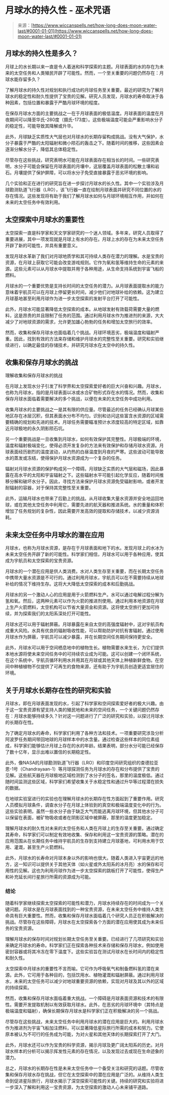 <!--yml

category: 未分类

date: 2024-06-12 20:06:57

-->

# 月球水的持久性 - 巫术咒语

> 来源：[https://www.wiccanspells.net/how-long-does-moon-water-last/#0001-01-01](https://www.wiccanspells.net/how-long-does-moon-water-last/#0001-01-01)

## 月球水的持久性是多久？

月球上的水长期以来一直是令人着迷和科学探索的主题。月球表面的水的存在为未来的太空任务和人类殖民开辟了可能性。然而，一个至关重要的问题仍然存在：月球水能存留多久？

了解月球水的持久性对规划和执行成功的月球任务至关重要。最近的研究为了解月球水的稳定性和耐久性提供了宝贵的见解。研究人员发现，月球水的寿命取决于各种因素，包括位置和暴露于严酷月球环境的程度。

在保存月球水方面的主要挑战之一在于月球表面的极低温度。月球表面的温度在月夜期间可以降至华氏-280度（摄氏-173度）。这些极端温度可能会严重影响水分子的稳定性，可能导致其降解或升华。

此外，月球缺乏实质性大气层也对月球水的长期存留构成挑战。没有大气保护，水分子暴露于严酷的太阳辐射和微小陨石的轰击之下。随着时间的推移，这些因素会逐渐分解水分子，降低其总体稳定性。

尽管存在这些挑战，研究表明水可能在月球表面存在相当长的时间。一些研究表明，水分子可能会保留在月球表面的月壤中，这层覆盖月球表面的松散土壤和岩石。月壤提供了保护屏障，可以将水分子免受直接暴露于恶劣环境的影响。

几个实验和正在进行的研究旨在进一步探讨月球水的长久性。其中一个实验涉及月球勘测轨道飞行器（LRO），该飞行器一直在绘制月球表面并研究不同位置的水的存在情况。这些发现将有助于我们了解月球水如何与月球环境相互作用，并如何在未来的太空任务中有效利用。

## 太空探索中月球水的重要性

太空探索一直是科学家和天文学家研究的一个迷人领域。多年来，研究人员取得了重要进展，其中一项发现就是月球上有水的存在。月球上水的存在为未来太空任务开辟了新的可能性，并具有重要意义。

发现月球水革新了我们对月球地质学和其可持续人类存在潜力的理解。水是宝贵的资源，在月球上获取它可能会改变游戏规则。它作为氧和氢等维持生命的元素的来源。这些元素可以从月球水中提取并用于各种用途，从生命支持系统到宇宙飞船的燃料。

月球水的一个重要优势是支持长时间的太空任务的潜力。从月球表面提取水的能力意味着宇航员可以在月球上停留更长时间，减少他们对地球补给的依赖。这为建立月球基地甚至利用月球作为进一步太空探索的发射平台打开了可能性。

此外，月球水可能显著降低太空探索的成本。从地球发射有效载荷需要大量的燃料，这是昂贵的并且限制了任务的范围。通过利用月球水作为推进剂的来源，大大减少了对地球资源的需求，允许更加雄心勃勃的任务和增加太空旅行的效率。

然而，收集和保存月球水也面临着几个挑战。月球环境恶劣，极端温度和辐射严重。因此，找到有效的方法来存储和维护月球水的完整性至关重要。研究和实验继续进行，以确定最佳的存储技术，并研究月球水在太空中的持久性。

## 收集和保存月球水的挑战

理解收集和保存月球水的挑战

在月球上发现水分子引发了科学界和太空探索爱好者的巨大兴奋和兴趣。月球水，也称为月球水，指的是月球表面以冰或水合矿物形式存在水的情况。然而，收集和保存月球水面临着需要解决的多个挑战，以便在未来的太空任务中成功利用。

收集月球水的主要挑战之一是其有限的供应量。尽管最近的任务已经确认月球某些地区存在冰层沉积，但其表面水分布不均匀。识别和访问这些富含水资源的区域需要精确的规划和先进的技术。月球任务需要瞄准预计水浓度较高的特定区域，如靠近月球极地的永久阴影陨石坑。

另一个重要挑战是一旦收集到月球水，如何有效保护其完整性。月球极端的环境，温度和辐射极端变化，使得必须开发复杂的方法来有效保护和存储月球水资源。月球表面经历剧烈的温度波动，从灼热的白昼温度到月夜的严寒。这些波动可能导致水的蒸发或冻结，使得保护月球水资源成为一个复杂的任务。

辐射对月球水资源的保护构成另一个障碍。月球缺乏实质的大气层和磁场，因此暴露在高水平的太阳和宇宙辐射之下。这些辐射水平可能引起化学反应，随着时间推移分解和破坏水分子。因此，寻找方法来保护月球水资源免受辐射影响，或者开发耐辐射的容器，对于保持其完整性至关重要。

此外，运输月球水也带来了后勤上的挑战。从月球收集大量水资源并安全地运回地球，或在其他太空任务中利用它，需要先进的航天器和推进系统。水的重量和体积增加了任务规划的复杂性，因此需要开发高效的提取和存储技术，以减少资源消耗。

## 未来太空任务中月球水的潜在应用

月球水，也称为月球水资源，是存在于月球表面和地下的水。发现月球上的水冰为未来太空任务开辟了新的可能性。科学家们相信，月球水可以用于各种应用，使其成为宇航员和太空探索的宝贵资源。

月球水的一个潜在应用是供人类消费。水对人类生存至关重要，而在长期太空任务中携带大量水资源是不可行的。通过利用月球水，宇航员可以在不需要持续从地球补给的情况下维持生存。这将大大降低太空探索的成本和后勤挑战。

月球水的另一个激动人心的应用是用于火箭燃料生产。水可以通过电解过程分解为氢和氧。然后，这两种元素可以作为火箭的推进剂使用。通过利用本地资源在月球上生产火箭燃料，太空机构可以节省大量资金和资源。这将使太空旅行更加可持续，并为探索我们的太阳系深处打开可能性。

月球水还可以用于辐射屏蔽。月球暴露在来自太空的高强度辐射中，这对宇航员构成重大风险。水具有优良的辐射吸收性能，可以帮助防护对抗有害辐射。通过使用月球水作为屏蔽，宇航员可以减少暴露，并在长期空间任务期间保持更安全。

此外，月球水可以用于空间栖息地中的植物生长。植物需要水来生长，为它们提供本地水源将使未来空间任务中的可持续农业成为可能。这可以创建一个闭环系统，在这个系统中，宇航员循环利用水并用其在月球或其他天体上种植新鲜食物。在空间中种植植物不仅提供了可再生的食物来源，还有助于为宇航员创造更适宜居住的环境。

## 关于月球水长期存在性的研究和实验

月球水，即在月球表面发现的水，引起了科学家和空间探索爱好者的极大兴趣。由于这一宝贵资源有望支持人类的殖民地和未来的空间任务，一个关键问题仍然存在：月球水能够持续多久？针对这一问题进行了广泛的研究和实验，以探讨月球水的长期存在性。

为了确定月球水的寿命，科学家们利用了各种方法和技术。一项重要研究涉及分析阿波罗任务期间带回地球的月球样本中的水含量。通过检查这些样本的同位素组成，科学家们能够估计月球上存在的水的年龄。结果表明，部分水分可能已经保存了数十亿年，显示出难以置信的长期稳定性。

此外，像NASA的月球勘测轨道飞行器（LRO）和印度空间研究组织的查德拉亚恩-1号（Chandrayaan-1）等月球探测任务为月球水的存在和分布提供了宝贵的见解。这些航天器在月球极地区域检测到了水分子的签名，那里的温度极低。通过随时间监测这些区域，科学家们希望收集关于水稳定性和通过升华等过程潜在损失的数据。

在地球实验室进行的实验也在理解月球水的长期存在性方面起到了重要作用。研究人员模拟月球条件，调查水分子在月球上体验到的真空和极端温度变化中的行为。这些实验表明，虽然一些水分子由于缺乏大气而能逃离月球环境，但其他水分子可以保留在表面，被矿物吸收或者在阴影区域中被屏蔽，那里的温度更加稳定。

理解月球水的耐久性对未来的太空任务和人类在月球上的生存至关重要。通过确定其寿命，科学家们可以制定有效地收集、保存和利用这一宝贵资源的策略。潜在的应用范围从在长期任务中维持宇航员的生存到支持建立月球基地，可利用水用于饮用、灌溉，甚至生产火箭燃料。

此外，月球水的长寿命对月球本身以外的影响也很大。随着人类进入宇宙更远的地方，这一知识可以提供关于其他天体（如火星或外太阳系的冰月亮）水的保存和可用性的见解。这也为利用月球作为进一步太空探索的跳板打开了可能性，使得生产和补充延长间行星旅行所需的资源成为可能。

### 结论

随着科学家继续探索太空探索的可能性和潜力，月球水持续存在的时间成为一个关键问题。月球水是在月球表面找到的一种宝贵资源，在未来太空任务中维持人类生命具有巨大重要性。然而，收集和保存月球水面临着几个研究人员正在积极解决的挑战。尽管存在这些障碍，月球水在太空探索各个方面的潜在应用使其成为未来任务的宝贵资源。

理解月球水的保存时间对规划长期太空任务至关重要。已经进行了几项研究和实验来确定月球水的寿命。科学家们正在探索各种技术来存储和保存月球水，例如使用密封容器或将其冷冻在零下温度下。这些实验旨在测试月球水在长时间内的稳定性和耐久性。

太空探索中月球水的重要性不言而喻。它可作为呼吸氧气和制备燃料氢的潜在来源。此外，它可用于各种目的，包括饮用水、植物灌溉和辐射屏蔽。通过利用月球水，未来的太空任务可以减少对地球重要资源的依赖，实现对月球及其以外的区域的持续探索。

然而，收集和保存月球水面临着重大挑战。一个障碍是月球表面资源和技术的有限性。需要开发提取机制以有效获取月球水。此外，在恶劣的月球环境中（其特点是极端温度和辐射），确保长期保存月球水是科学家们正在积极解决的另一个挑战。

尽管存在这些挑战，未来太空任务中利用月球水的潜在应用是巨大的。利用月球水作为推进剂为宇宙飞船加注燃料，可以显著降低星际旅行所需的成本和努力。它使原本被认为不可行的任务成为可能，为对火星和其他天体的长期探索打开了大门。

此外，月球水还可以作为宝贵的科学资源，揭示月球及更广阔太阳系的历史。对月球水样本的分析可以揭示挥发性元素的存在情况，以及发现过去或现在生命迹象的潜力。

总之，月球水的长期存在性是未来太空任务中一个备受关注和研究的话题。尽管收集和保存月球水存在挑战，但它在太空探索中的潜在应用是广泛的。从维持人类生命到促进星际旅行，月球水揭示了深空探索可能性的关键。持续的研究和实验将进一步深入了解和利用这一宝贵资源，为太空探索的激动人心未来铺平道路。
